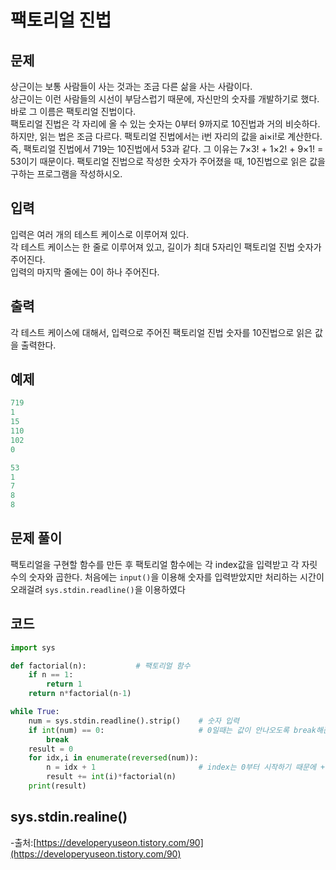 # 팩토리얼 진법
## 문제
상근이는 보통 사람들이 사는 것과는 조금 다른 삶을 사는 사람이다.    
상근이는 이런 사람들의 시선이 부담스럽기 때문에, 자신만의 숫자를 개발하기로 했다. 바로 그 이름은 팩토리얼 진법이다.     
팩토리얼 진법은 각 자리에 올 수 있는 숫자는 0부터 9까지로 10진법과 거의 비슷하다.     
하지만, 읽는 법은 조금 다르다. 팩토리얼 진법에서는 i번 자리의 값을 ai×i!로 계산한다.    
즉, 팩토리얼 진법에서 719는 10진법에서 53과 같다. 그 이유는 7×3! + 1×2! + 9×1! = 53이기 때문이다.
팩토리얼 진법으로 작성한 숫자가 주어졌을 때, 10진법으로 읽은 값을 구하는 프로그램을 작성하시오. 
## 입력
입력은 여러 개의 테스트 케이스로 이루어져 있다.   
각 테스트 케이스는 한 줄로 이루어져 있고, 길이가 최대 5자리인 팩토리얼 진법 숫자가 주어진다.    
입력의 마지막 줄에는 0이 하나 주어진다.
## 출력
각 테스트 케이스에 대해서, 입력으로 주어진 팩토리얼 진법 숫자를 10진법으로 읽은 값을 출력한다.
## 예제
```python
719
1
15
110
102
0
```
```python
53
1
7
8
8
```
## 문제 풀이
팩토리얼을 구현할 함수를 만든 후 팩토리얼 함수에는 각 index값을 입력받고 각 자릿수의 숫자와 곱한다.
처음에는 `input()`을 이용해 숫자를 입력받았지만 처리하는 시간이 오래걸려 `sys.stdin.readline()`을 이용하였다
## 코드
```python
import sys

def factorial(n):           # 팩토리얼 함수
    if n == 1:
        return 1
    return n*factorial(n-1)

while True:
    num = sys.stdin.readline().strip()    # 숫자 입력
    if int(num) == 0:                     # 0일때는 값이 안나오도록 break해준다
        break
    result = 0
    for idx,i in enumerate(reversed(num)):
        n = idx + 1                       # index는 0부터 시작하기 때문에 +1을 해준다
        result += int(i)*factorial(n)
    print(result)
```
## sys.stdin.realine()
-출처:[https://developeryuseon.tistory.com/90](https://developeryuseon.tistory.com/90)
